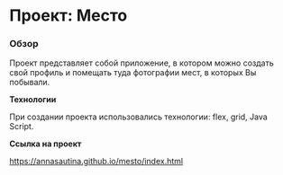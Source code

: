 # Проект: Место

### Обзор

Проект представляет собой приложение, в котором можно создать свой профиль
 и помещать туда фотографии мест, в которых Вы побывали.
 
**Технологии**

При создании проекта использовались технологии: flex, grid, Java Script.

**Ссылка на проект**

https://annasautina.github.io/mesto/index.html
